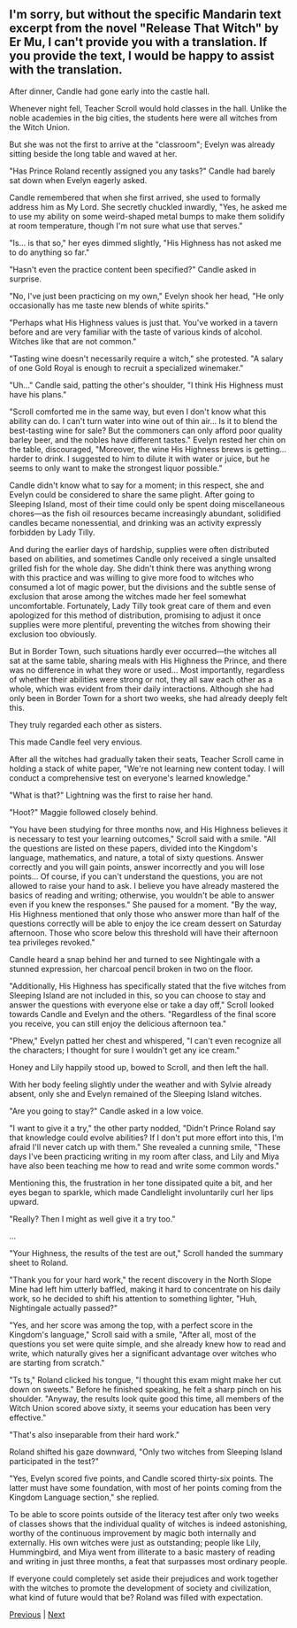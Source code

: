 ## I'm sorry, but without the specific Mandarin text excerpt from the novel "Release That Witch" by Er Mu, I can't provide you with a translation. If you provide the text, I would be happy to assist with the translation.
After dinner, Candle had gone early into the castle hall.

Whenever night fell, Teacher Scroll would hold classes in the hall. Unlike the noble academies in the big cities, the students here were all witches from the Witch Union.

But she was not the first to arrive at the "classroom"; Evelyn was already sitting beside the long table and waved at her.

"Has Prince Roland recently assigned you any tasks?" Candle had barely sat down when Evelyn eagerly asked.

Candle remembered that when she first arrived, she used to formally address him as My Lord. She secretly chuckled inwardly, "Yes, he asked me to use my ability on some weird-shaped metal bumps to make them solidify at room temperature, though I'm not sure what use that serves."

"Is... is that so," her eyes dimmed slightly, "His Highness has not asked me to do anything so far."

"Hasn't even the practice content been specified?" Candle asked in surprise.

"No, I've just been practicing on my own," Evelyn shook her head, "He only occasionally has me taste new blends of white spirits."

"Perhaps what His Highness values is just that. You've worked in a tavern before and are very familiar with the taste of various kinds of alcohol. Witches like that are not common."



"Tasting wine doesn't necessarily require a witch," she protested. "A salary of one Gold Royal is enough to recruit a specialized winemaker."

"Uh..." Candle said, patting the other's shoulder, "I think His Highness must have his plans."

"Scroll comforted me in the same way, but even I don't know what this ability can do. I can't turn water into wine out of thin air... Is it to blend the best-tasting wine for sale? But the commoners can only afford poor quality barley beer, and the nobles have different tastes." Evelyn rested her chin on the table, discouraged, "Moreover, the wine His Highness brews is getting... harder to drink. I suggested to him to dilute it with water or juice, but he seems to only want to make the strongest liquor possible."

Candle didn't know what to say for a moment; in this respect, she and Evelyn could be considered to share the same plight. After going to Sleeping Island, most of their time could only be spent doing miscellaneous chores—as the fish oil resources became increasingly abundant, solidified candles became nonessential, and drinking was an activity expressly forbidden by Lady Tilly.

And during the earlier days of hardship, supplies were often distributed based on abilities, and sometimes Candle only received a single unsalted grilled fish for the whole day. She didn't think there was anything wrong with this practice and was willing to give more food to witches who consumed a lot of magic power, but the divisions and the subtle sense of exclusion that arose among the witches made her feel somewhat uncomfortable. Fortunately, Lady Tilly took great care of them and even apologized for this method of distribution, promising to adjust it once supplies were more plentiful, preventing the witches from showing their exclusion too obviously.

But in Border Town, such situations hardly ever occurred—the witches all sat at the same table, sharing meals with His Highness the Prince, and there was no difference in what they wore or used... Most importantly, regardless of whether their abilities were strong or not, they all saw each other as a whole, which was evident from their daily interactions. Although she had only been in Border Town for a short two weeks, she had already deeply felt this.

They truly regarded each other as sisters.

This made Candle feel very envious.

After all the witches had gradually taken their seats, Teacher Scroll came in holding a stack of white paper, "We're not learning new content today. I will conduct a comprehensive test on everyone's learned knowledge."



"What is that?" Lightning was the first to raise her hand.

"Hoot?" Maggie followed closely behind.

"You have been studying for three months now, and His Highness believes it is necessary to test your learning outcomes," Scroll said with a smile. "All the questions are listed on these papers, divided into the Kingdom's language, mathematics, and nature, a total of sixty questions. Answer correctly and you will gain points, answer incorrectly and you will lose points... Of course, if you can't understand the questions, you are not allowed to raise your hand to ask. I believe you have already mastered the basics of reading and writing; otherwise, you wouldn't be able to answer even if you knew the responses." She paused for a moment. "By the way, His Highness mentioned that only those who answer more than half of the questions correctly will be able to enjoy the ice cream dessert on Saturday afternoon. Those who score below this threshold will have their afternoon tea privileges revoked."

Candle heard a snap behind her and turned to see Nightingale with a stunned expression, her charcoal pencil broken in two on the floor.

"Additionally, His Highness has specifically stated that the five witches from Sleeping Island are not included in this, so you can choose to stay and answer the questions with everyone else or take a day off," Scroll looked towards Candle and Evelyn and the others. "Regardless of the final score you receive, you can still enjoy the delicious afternoon tea."

"Phew," Evelyn patted her chest and whispered, "I can't even recognize all the characters; I thought for sure I wouldn't get any ice cream."

Honey and Lily happily stood up, bowed to Scroll, and then left the hall.

With her body feeling slightly under the weather and with Sylvie already absent, only she and Evelyn remained of the Sleeping Island witches.

"Are you going to stay?" Candle asked in a low voice.



"I want to give it a try," the other party nodded, "Didn't Prince Roland say that knowledge could evolve abilities? If I don't put more effort into this, I'm afraid I'll never catch up with them." She revealed a cunning smile, "These days I've been practicing writing in my room after class, and Lily and Miya have also been teaching me how to read and write some common words."

Mentioning this, the frustration in her tone dissipated quite a bit, and her eyes began to sparkle, which made Candlelight involuntarily curl her lips upward.

"Really? Then I might as well give it a try too."

...

"Your Highness, the results of the test are out," Scroll handed the summary sheet to Roland.

"Thank you for your hard work," the recent discovery in the North Slope Mine had left him utterly baffled, making it hard to concentrate on his daily work, so he decided to shift his attention to something lighter, "Huh, Nightingale actually passed?"

"Yes, and her score was among the top, with a perfect score in the Kingdom's language," Scroll said with a smile, "After all, most of the questions you set were quite simple, and she already knew how to read and write, which naturally gives her a significant advantage over witches who are starting from scratch."

"Ts ts," Roland clicked his tongue, "I thought this exam might make her cut down on sweets." Before he finished speaking, he felt a sharp pinch on his shoulder. "Anyway, the results look quite good this time, all members of the Witch Union scored above sixty, it seems your education has been very effective."

"That's also inseparable from their hard work."



Roland shifted his gaze downward, "Only two witches from Sleeping Island participated in the test?"



"Yes, Evelyn scored five points, and Candle scored thirty-six points. The latter must have some foundation, with most of her points coming from the Kingdom Language section," she replied.



To be able to score points outside of the literacy test after only two weeks of classes shows that the individual quality of witches is indeed astonishing, worthy of the continuous improvement by magic both internally and externally. His own witches were just as outstanding; people like Lily, Hummingbird, and Miya went from illiterate to a basic mastery of reading and writing in just three months, a feat that surpasses most ordinary people.



If everyone could completely set aside their prejudices and work together with the witches to promote the development of society and civilization, what kind of future would that be? Roland was filled with expectation.





[Previous](CH0273.md) | [Next](CH0275.md)
